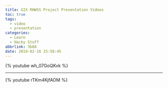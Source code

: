 ```yaml
---
title: GIX RHWSS Project Presentation Videos
toc: true
tags:
  - video
  - presentation
categories:
  - Learn
  - Hacky Stuff
abbrlink: 3b68
date: 2019-02-16 15:58:45
---
```


{% youtube wh_07GoQKvk %}

---

{% youtube rTKm4KjfAOM %}
